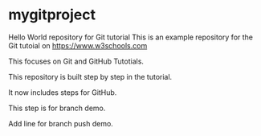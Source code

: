 # mygitproject
Hello World repository for Git tutorial
This is an example repository for the Git tutoial on https://www.w3schools.com

This focuses on Git and GitHub Tutotials.

This repository is built step by step in the tutorial.

It now includes steps for GitHub.

This step is for branch demo.

Add line for branch push demo.